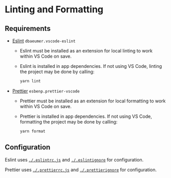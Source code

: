 # Linting and Formatting

## Requirements

- [Eslint](https://marketplace.visualstudio.com/items?itemName=dbaeumer.vscode-eslint) `dbaeumer.vscode-eslint`

  - Eslint must be installed as an extension for local linting to work within VS Code on save.
  - Eslint is installed in app dependencies. If not using VS Code, linting the project may be done by calling:

    ```sh
    yarn lint
    ```

- [Prettier](https://marketplace.visualstudio.com/items?itemName=esbenp.prettier-vscode) `esbenp.prettier-vscode`

  - Prettier must be installed as an extension for local formatting to work within VS Code on save.
  - Prettier is installed in app dependencies. If not using VS Code, formatting the project may be done by calling:

    ```sh
    yarn format
    ```

## Configuration

Eslint uses [`./.eslintrc.js`](./.eslintrc.js) and [`./.eslintignore`](./.eslintignore) for configuration.

Prettier uses [`./.prettierrc.js`](./.prettierrc.js) and [`./.prettierignore`](./.prettierignore) for configuration.
